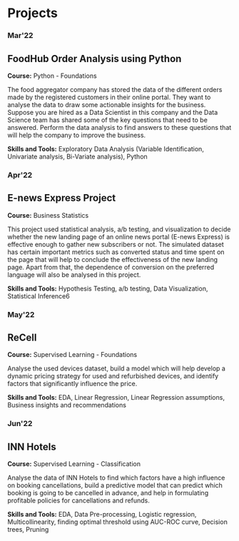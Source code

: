 # Projects
### Mar'22
## FoodHub Order Analysis using Python
**Course:** Python - Foundations

The food aggregator company has stored the data of the different orders made by the registered customers in their online portal. They want to analyse the data to draw some actionable insights for the business. Suppose you are hired as a Data Scientist in this company and the Data Science team has shared some of the key questions that need to be answered. Perform the data analysis to find answers to these questions that will help the company to improve the business.

**Skills and Tools:** Exploratory Data Analysis (Variable Identification, Univariate analysis, Bi-Variate analysis), Python

### Apr'22
## E-news Express Project
**Course:** Business Statistics

This project used statistical analysis, a/b testing, and visualization to decide whether the new landing page of an online news portal (E-news Express) is effective enough to gather new subscribers or not. The simulated dataset has certain important metrics such as converted status and time spent on the page that will help to conclude the effectiveness of the new landing page. Apart from that, the dependence of conversion on the preferred language will also be analysed in this project.

**Skills and Tools:** Hypothesis Testing, a/b testing, Data Visualization, Statistical Inference6

### May'22
## ReCell
**Course:** Supervised Learning - Foundations

Analyse the used devices dataset, build a model which will help develop a dynamic pricing strategy for used and refurbished devices, and identify factors that significantly influence the price.

**Skills and Tools:** EDA, Linear Regression, Linear Regression assumptions, Business insights and recommendations


### Jun'22
## INN Hotels
**Course:** Supervised Learning - Classification

Analyse the data of INN Hotels to find which factors have a high influence on booking cancellations, build a predictive model that can predict which booking is going to be cancelled in advance, and help in formulating profitable policies for cancellations and refunds.

**Skills and Tools:** EDA, Data Pre-processing, Logistic regression, Multicollinearity, finding optimal threshold using AUC-ROC curve, Decision trees, Pruning
